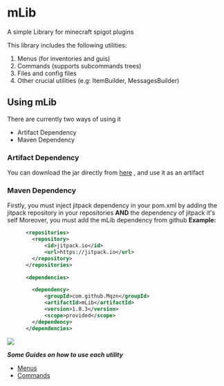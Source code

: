 # mLib
A simple Library for minecraft spigot plugins

This library includes the following utilities:
  1) Menus (for inventories and guis)
  2) Commands (supports subcommands trees)
  3) Files and config files
  4) Other crucial utilities (e.g: ItemBuilder, MessagesBuilder)


## Using mLib
There are currently two ways of using it
- Artifact Dependency
- Maven Dependency

### Artifact Dependency
You can download the jar directly from [here](../../releases/tag/1.0.3) , and use
it as an artifact

### Maven Dependency
Firstly, you must inject jitpack dependency in your pom.xml by adding 
the jitpack repository in your repositories **AND** the dependency of jitpack it's self
Moreover, you must add the mLib dependency from github
**Example:**
```xml
      <repositories>
        <repository>
            <id>jitpack.io</id>
            <url>https://jitpack.io</url>
        </repository>
      </repositories>

      <dependencies>

        <dependency>
            <groupId>com.github.Mqzn</groupId>
            <artifactId>mLib</artifactId>
            <version>1.0.3</version>
            <scope>provided</scope>
        </dependency>
      </dependencies>
```
[![](https://jitpack.io/v/Mqzn/mLib.svg)](https://jitpack.io/#Mqzn/mLib)


***Some Guides on how to use each utility***
- [Menus](../../wiki/Menus)
- [Commands](../../wiki/Commands)

